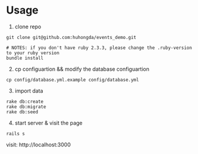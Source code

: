 # Usage

1. clone repo
```
git clone git@github.com:huhongda/events_demo.git

# NOTES: if you don't have ruby 2.3.3, please change the .ruby-version to your ruby version
bundle install
```

2. cp configuartion && modify the database configuartion
```
cp config/database.yml.example config/database.yml
```

3. import data

```
rake db:create
rake db:migrate
rake db:seed
```

4. start server & visit the page
```
rails s
```

visit: http://localhost:3000

